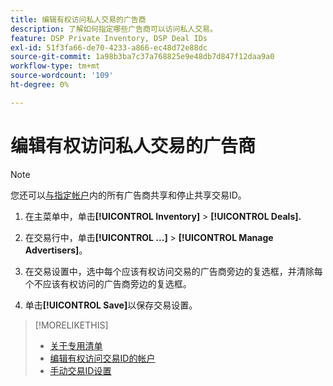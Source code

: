 ```yaml
---
title: 编辑有权访问私人交易的广告商
description: 了解如何指定哪些广告商可以访问私人交易。
feature: DSP Private Inventory, DSP Deal IDs
exl-id: 51f3fa66-de70-4233-a866-ec48d72e88dc
source-git-commit: 1a98b3ba7c37a768825e9e48db7d847f12daa9a0
workflow-type: tm+mt
source-wordcount: '109'
ht-degree: 0%

---
```


# 编辑有权访问私人交易的广告商

>[!NOTE]
>
>您还可以[与指定帐户](deal-id-share.md)内的所有广告商共享和停止共享交易ID。

1. 在主菜单中，单击&#x200B;**[!UICONTROL Inventory]** > **[!UICONTROL Deals].**

1. 在交易行中，单击&#x200B;**[!UICONTROL ...]** > **[!UICONTROL Manage Advertisers]**。

1. 在交易设置中，选中每个应该有权访问交易的广告商旁边的复选框，并清除每个不应该有权访问的广告商旁边的复选框。

1. 单击&#x200B;**[!UICONTROL Save]**&#x200B;以保存交易设置。

>[!MORELIKETHIS]
>* [关于专用清单](private-inventory-about.md)
>* [编辑有权访问交易ID的帐户](/help/dsp/inventory/deal-id-share.md)
>* [手动交易ID设置](deal-id-settings.md)
